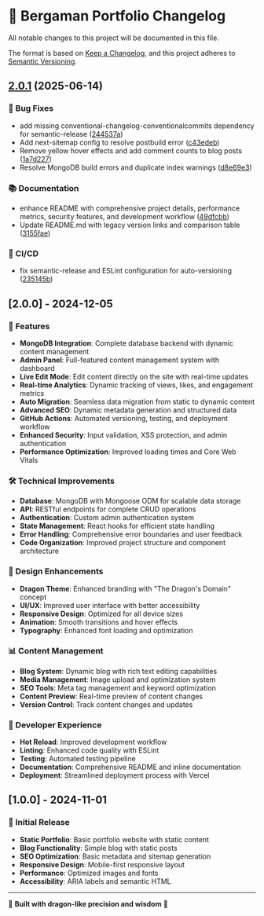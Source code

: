 # 🐉 Bergaman Portfolio Changelog

All notable changes to this project will be documented in this file.

The format is based on [Keep a Changelog](https://keepachangelog.com/en/1.0.0/),
and this project adheres to [Semantic Versioning](https://semver.org/spec/v2.0.0.html).


## [2.0.1](https://github.com/bergaman9/bergaman-dev/compare/v2.0.0...v2.0.1) (2025-06-14)

### 🐛 Bug Fixes

* add missing conventional-changelog-conventionalcommits dependency for semantic-release ([244537a](https://github.com/bergaman9/bergaman-dev/commit/244537aff04390b75adf982030f0d71cdfd07f41))
* Add next-sitemap config to resolve postbuild error ([c43edeb](https://github.com/bergaman9/bergaman-dev/commit/c43edeb43c6614807850664cc92f0ba88ccfdbff))
* Remove yellow hover effects and add comment counts to blog posts ([1a7d227](https://github.com/bergaman9/bergaman-dev/commit/1a7d227f8e105111e3cb92f3c2a029652f4e8ea7))
* Resolve MongoDB build errors and duplicate index warnings ([d8e69e3](https://github.com/bergaman9/bergaman-dev/commit/d8e69e35225952e3b13964ff4e6a65ef8d00c36c))

### 📚 Documentation

* enhance README with comprehensive project details, performance metrics, security features, and development workflow ([49dfcbb](https://github.com/bergaman9/bergaman-dev/commit/49dfcbbf1bc4463631ce537e7988293b5846e139))
* Update README.md with legacy version links and comparison table ([3155fae](https://github.com/bergaman9/bergaman-dev/commit/3155fae4bd2f1ae7319c13f24bdc2ed494379200))

### 👷 CI/CD

* fix semantic-release and ESLint configuration for auto-versioning ([235145b](https://github.com/bergaman9/bergaman-dev/commit/235145bf9d79d88f36e3ea49ffe5db97520b28f5))

## [2.0.0] - 2024-12-05

### 🚀 Features

- **MongoDB Integration**: Complete database backend with dynamic content management
- **Admin Panel**: Full-featured content management system with dashboard
- **Live Edit Mode**: Edit content directly on the site with real-time updates
- **Real-time Analytics**: Dynamic tracking of views, likes, and engagement metrics
- **Auto Migration**: Seamless data migration from static to dynamic content
- **Advanced SEO**: Dynamic metadata generation and structured data
- **GitHub Actions**: Automated versioning, testing, and deployment workflow
- **Enhanced Security**: Input validation, XSS protection, and admin authentication
- **Performance Optimization**: Improved loading times and Core Web Vitals

### 🛠️ Technical Improvements

- **Database**: MongoDB with Mongoose ODM for scalable data storage
- **API**: RESTful endpoints for complete CRUD operations
- **Authentication**: Custom admin authentication system
- **State Management**: React hooks for efficient state handling
- **Error Handling**: Comprehensive error boundaries and user feedback
- **Code Organization**: Improved project structure and component architecture

### 🎨 Design Enhancements

- **Dragon Theme**: Enhanced branding with "The Dragon's Domain" concept
- **UI/UX**: Improved user interface with better accessibility
- **Responsive Design**: Optimized for all device sizes
- **Animation**: Smooth transitions and hover effects
- **Typography**: Enhanced font loading and optimization

### 📊 Content Management

- **Blog System**: Dynamic blog with rich text editing capabilities
- **Media Management**: Image upload and optimization system
- **SEO Tools**: Meta tag management and keyword optimization
- **Content Preview**: Real-time preview of content changes
- **Version Control**: Track content changes and updates

### 🔧 Developer Experience

- **Hot Reload**: Improved development workflow
- **Linting**: Enhanced code quality with ESLint
- **Testing**: Automated testing pipeline
- **Documentation**: Comprehensive README and inline documentation
- **Deployment**: Streamlined deployment process with Vercel

## [1.0.0] - 2024-11-01

### 🚀 Initial Release

- **Static Portfolio**: Basic portfolio website with static content
- **Blog Functionality**: Simple blog with static posts
- **SEO Optimization**: Basic metadata and sitemap generation
- **Responsive Design**: Mobile-first responsive layout
- **Performance**: Optimized images and fonts
- **Accessibility**: ARIA labels and semantic HTML

---

🐉 **Built with dragon-like precision and wisdom** 🐉
